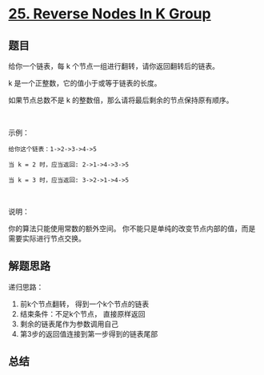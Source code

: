 # [25. Reverse Nodes In K Group](https://leetcode-cn.com/problems/reverse-nodes-in-k-group/)

## 题目

给你一个链表，每 k 个节点一组进行翻转，请你返回翻转后的链表。

k 是一个正整数，它的值小于或等于链表的长度。

如果节点总数不是 k 的整数倍，那么请将最后剩余的节点保持原有顺序。

 

示例：

```
给你这个链表：1->2->3->4->5

当 k = 2 时，应当返回: 2->1->4->3->5

当 k = 3 时，应当返回: 3->2->1->4->5
```
 

说明：

你的算法只能使用常数的额外空间。
你不能只是单纯的改变节点内部的值，而是需要实际进行节点交换。



## 解题思路


递归思路：

1. 前k个节点翻转， 得到一个k个节点的链表
2. 结束条件：不足k个节点， 直接原样返回
3. 剩余的链表尾作为参数调用自己
4. 第3步的返回值连接到第一步得到的链表尾部




## 总结